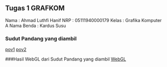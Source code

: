 ## Tugas 1 GRAFKOM
Nama        : Ahmad Luthfi Hanif
NRP         : 05111940000179
Kelas       : Grafika Komputer A
Nama Benda  : Kardus Susu

### Sudut Pandang yang diambil
[pov1](https://github.com/ALuthfiH/Image/blob/main/20210922_232211.jpg)
[pov2](https://github.com/ALuthfiH/Image/blob/main/20210922_232249.jpg)

###Hasil WebGL dari Sudut Pandang yang diambil
[WebGL](https://github.com/ALuthfiH/Image/blob/main/Screenshot%20(252).png)
